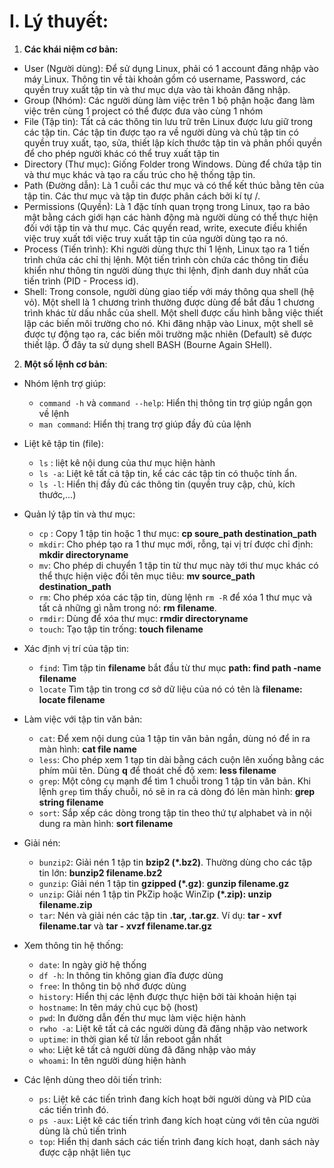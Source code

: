 # I. Lý thuyết:
1. **Các khái niệm cơ bản:**
- User (Người dùng): Để sử dụng Linux, phải có 1 account đăng nhập vào máy Linux. Thông tin về tài khoản gồm có username, Password, các quyền truy xuất tập tin và thư mục dựa vào tài khoản đăng nhập.
- Group (Nhóm): Các người dùng làm việc trên 1 bộ phận hoặc đang làm việc trên cùng 1 project có thể được đưa vào cùng 1 nhóm
- File (Tập tin): Tất cả các thông tin lưu trữ trên Linux được lưu giữ trong các tập tin. Các tập tin được tạo ra về người dùng và chủ tập tin có quyền truy xuất, tạo, sửa, thiết lập kích thước tập tin và phân phối quyền để cho phép người khác có thể truy xuất tập tin
- Directory (Thư mục): Giống Folder trong Windows. Dùng để chứa tập tin và thư mục khác và tạo ra cấu trúc cho hệ thống tập tin.
- Path (Đường dẫn): Là 1 cuỗi các thư mục và có thể kết thúc bằng tên của tập tin. Các thư mục và tập tin được phân cách bởi kí tự /. 
- Permissions (Quyền): Là 1 đặc tính quan trọng trong Linux, tạo ra bảo mật bằng cách giới hạn các hành động mà người dùng có thể thực hiện đối với tập tin và thư mục. Các quyền read, write, execute điều khiển việc truy xuất tới việc truy xuất tập tin của người dùng tạo ra nó. 
- Process (Tiến trình): Khi người dùng thực thi 1 lệnh, Linux tạo ra 1 tiến trình chứa các chỉ thị lệnh. Một tiến trình còn chứa các thông tin điều khiển như thông tin người dùng thực thi lệnh, định danh duy nhất của tiến trình (PID - Process id). 
- Shell: Trong console, người dùng giao tiếp với máy thông qua shell (hệ vỏ). Một shell là 1 chương trình thường được dùng để bắt đầu 1 chương trình khác từ dấu nhắc của shell. Một shell được cấu hình bằng việc thiết lập các biến môi trường cho nó. Khi đăng nhập vào Linux, một shell sẽ được tự động tạo ra, các biến môi trường mặc nhiên (Default) sẽ được thiết lập. Ở đây ta sử dụng shell BASH (Bourne Again SHell).

2. **Một số lệnh cơ bản**:

- Nhóm lệnh trợ giúp: 
  - `command -h` và `command --help`: Hiển thị thông tin trợ giúp ngắn gọn về lệnh
  - `man command`: Hiển thị trang trợ giúp đầy đủ của lệnh

- Liệt kê tập tin (file): 
  - `ls` : liệt kê nội dung của thư mục hiện hành
  - `ls -a`: Liệt kê tất cả tập tin, kể các các tập tin có thuộc tính ẩn.
  - `ls -l`: Hiển thị đầy đủ các thông tin (quyền truy cập, chủ, kích thước,...)

- Quản lý tập tin và thư mục: 
  - `cp` : Copy 1 tập tin hoặc 1 thư mục: **cp soure_path destination_path**
  - `mkdir`: Cho phép tạo ra 1 thư mục mới, rỗng, tại vị trí được chỉ định: **mkdir directoryname**
  - `mv`: Cho phép di chuyển 1 tập tin từ thư mục này tới thư mục khác có thể thực hiện việc đổi tên mục tiêu: **mv source_path destination_path**
  - `rm`: Cho phép xóa các tập tin, dùng lệnh `rm -R` để xóa 1 thư mục và tất cả những gì nằm trong nó: **rm filename**.
  - `rmdir`: Dùng để xóa thư mục: **rmdir directoryname**
  - `touch`: Tạo tập tin trống: **touch filename**

- Xác định vị trí của tập tin:
  - `find`: Tìm tập tin **filename** bắt đầu từ thư mục **path: find path -name filename**
  - `locate` Tìm tập tin trong cơ sở dữ liệu của nó có tên là **filename: locate filename**

- Làm việc với tập tin văn bản: 
  - `cat`: Để xem nội dung của 1 tập tin văn bản ngắn, dùng nó để in ra màn hình: **cat file name**
  - `less`: Cho phép xem 1 tạp tin dài bằng cách cuộn lên xuống bằng các phím mũi tên. Dùng **q** để thoát chế độ xem: **less filename**
  - `grep`: Một công cụ mạnh để tìm 1 chuỗi trong 1 tập tin văn bản. Khi lệnh `grep` tìm thấy chuỗi, nó sẽ in ra cả dòng đó lên màn hình: **grep string filename**
  - `sort`: Sắp xếp các dòng trong tập tin theo thứ tự alphabet và in nội dung ra màn hình: **sort filename**

- Giải nén:
  - `bunzip2`: Giải nén 1 tập tin **bzip2 (*.bz2)**. Thường dùng cho các tập tin lớn: **bunzip2 filename.bz2**
  - `gunzip`: Giải nén 1 tập tin **gzipped (*.gz)**: **gunzip filename.gz**
  - `unzip`: Giải nén 1 tập tin PkZip hoặc WinZip **(*.zip): unzip filename.zip**
  - `tar`: Nén và giải nén các tập tin **.tar, .tar.gz**. Ví dụ: **tar - xvf filename.tar** và **tar - xvzf filename.tar.gz**

- Xem thông tin hệ thống:
  - `date`: In ngày giờ hệ thống
  - `df -h`: In thông tin không gian đĩa được dùng
  - `free`: In thông tin bộ nhớ được dùng
  - `history`: Hiển thị các lệnh được thực hiện bởi tài khoản hiện tại
  - `hostname`: In tên máy chủ cục bộ (host)
  - `pwd`: In đường dẫn đến thư mục làm việc hiện hành
  - `rwho -a`: Liệt kê tất cả các người dùng đã đăng nhập vào network
  - `uptime`: in thời gian kể từ lần reboot gần nhất
  - `who`: Liệt kê tất cả người dùng đã đăng nhập vào máy
  - `whoami`: In tên người dùng hiện hành

- Các lệnh dùng theo dõi tiến trình: 
  - `ps`: Liệt kê các tiến trình đang kích hoạt bởi người dùng và PID của các tiến trình đó.
  - `ps -aux`: Liệt kê các tiến trình đang kích hoạt cùng với tên của người dùng là chủ tiến trình
  - `top`: Hiển thị danh sách các tiến trình đang kích hoạt, danh sách này được cập nhật liên tục
  